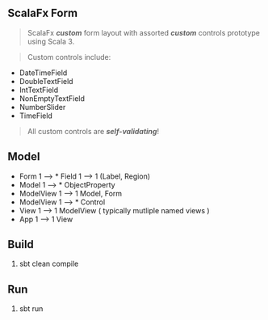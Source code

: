 ScalaFx Form
------------
>ScalaFx ***custom*** form layout with assorted ***custom*** controls prototype using Scala 3.

>Custom controls include:
* DateTimeField
* DoubleTextField
* IntTextField
* NonEmptyTextField
* NumberSlider
* TimeField
> All custom controls are ***self-validating***!

Model
-----
* Form 1 --> * Field 1 --> 1 (Label, Region)
* Model 1 --> * ObjectProperty
* ModelView 1 --> 1 Model, Form
* ModelView 1 --> * Control
* View 1 --> 1 ModelView ( typically mutliple named views )
* App 1 --> 1 View

Build
-----
1. sbt clean compile

Run
---
1. sbt run